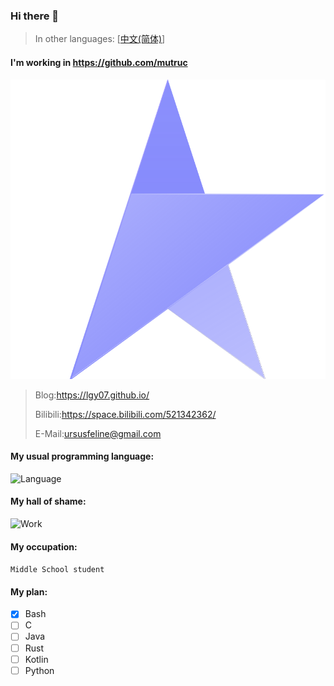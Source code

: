 ### Hi there 👋

>In other languages: [[中文(简体)](https://github.com/LGY07/LGY07/blob/main/README_zh_CN.md)]

#### **I'm working in https://github.com/mutruc**

![Mutruc](https://raw.githubusercontent.com/LGY07/LGY07/cf73d73cb988f00f2977a745e28ac1cb1de329ea/Mutruc.svg)

>Blog:https://lgy07.github.io/
>
>Bilibili:https://space.bilibili.com/521342362/
>
>E-Mail:ursusfeline@gmail.com
>

#### My usual programming language:
![Language](https://github-readme-stats.vercel.app/api/top-langs/?username=lgy07&exclude_repo=lgy07.github.io,Crafting-DXY)

#### My hall of shame:
![Work](https://github-readme-stats.vercel.app/api?username=lgy07&show_icons=true)

#### My occupation:
`Middle School student`

#### My plan:

- [x] Bash
- [ ] C
- [ ] Java
- [ ] Rust
- [ ] Kotlin
- [ ] Python
